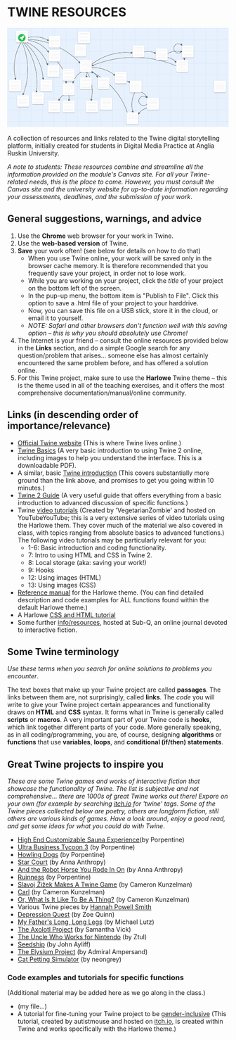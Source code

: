 # TWINE RESOURCES
![birdseye][image]

[image]: https://github.com/st01c/Twine-resources/blob/master/_images/Twine-birdseye01.png

A collection of resources and links related to the Twine digital storytelling platform, initially created for students in Digital Media Practice at Anglia Ruskin University.

_A note to students: These resources combine and streamline all the information provided on the module's Canvas site. For all your Twine-related needs, this is the place to come. However, you must consult the Canvas site and the university website for up-to-date information regarding your assessments, deadlines, and the submission of your work_.

## General suggestions, warnings, and advice
1. Use the **Chrome** web browser for your work in Twine.
2. Use the **web-based version** of Twine.
3. **Save** your work often! (see below for details on how to do that)
   - When you use Twine online, your work will be saved only in the browser cache memory. It is therefore recommended that you frequently save your project, in order not to lose work.
   - While you are working on your project, click the _title_ of your project on the bottom left of the screen.
   - In the pup-up menu, the bottom item is "Publish to File". Click this option to save a .html file of your project to your harddrive.
   - Now, you can save this file on a USB stick, store it in the cloud, or email it to yourself.
   - _NOTE: Safari and other browsers don't function well with this saving option – this is why you should absolutely use Chrome!_
4. The Internet is your friend – consult the online resources provided below in the **Links** section, and do a simple Google search for any question/problem that arises... someone else has almost certainly encountered the same problem before, and has offered a solution online.
5. For this Twine project, make sure to use the **Harlowe** Twine theme – this is the theme used in all of the teaching exercises, and it offers the most comprehensive documentation/manual/online community.

## Links (in descending order of importance/relevance)
- [Official Twine website](http://twinery.org/) (This is where Twine lives online.)
- [Twine Basics](https://ackland.org/files/2016/02/Twine-Style-Help-Guide-1-1.pdf) (A very basic introduction to using Twine 2 online, including images to help you understand the interface. This is a downloadable PDF).
- A similar, basic [Twine introduction](http://www.toryhoke.com/2015/02/24/twine-10-minutes-write-interactive-fiction-today/) (This covers substantially more ground than the link above, and promises to get you going within 10 minutes.)
- [Twine 2 Guide](http://twinery.org/wiki/twine2:guide) (A very useful guide that offers everything from a basic introduction to advanced discussion of specific functions.)
- Twine [video tutorials](https://www.youtube.com/playlist?list=PLFgjYYTq6xyjBtXJTvEaBTVUWxirY6q24) (Created by 'VegetarianZombie' and hosted on YouTubeYouTube; this is a very extensive series of video tutorials using the Harlowe them. They cover much of the material we also covered in class, with topics ranging from absolute basics to advanced functions.)
   The following video tutorials may be particularly relevant for you:
  + 1-6: Basic introduction and coding functionality.
  + 7: Intro to using HTML and CSS in Twine 2.
  + 8: Local storage (aka: saving your work!)
  + 9: Hooks
  + 12: Using images (HTML) 
  + 13: Using images (CSS)
- [Reference manual](https://twine2.neocities.org/) for the Harlowe theme. (You can find detailed description and code examples for ALL functions found within the default Harlowe theme.)
- A Harlowe [CSS and HTML tutorial](https://furkleindustries.com/fictions/twine/twine2_CSS_tutorial/)
- Some further [info/resources](https://sub-q.com/about/ideas-and-resources/), hosted at Sub-Q, an online journal devoted to interactive fiction.
  
## Some Twine terminology
_Use these terms when you search for online solutions to problems you encounter_.

The text boxes that make up your Twine project are called **passages**. The links between them are, not surprisingly, called **links**. The _code_ you will write to give your Twine project certain appearances and functionality draws on **HTML** and **CSS** syntax. It forms what in Twine is generally called **scripts** or **macros**. A very important part of your Twine code is **hooks**, which link together different parts of your code. More generally speaking, as in all coding/programming, you are, of course, designing **algorithms** or **functions** that use **variables**, **loops**, and **conditional (if/then) statements**.

## Great Twine projects to inspire you
_These are some Twine games and works of interactive fiction that showcase the functionality of Twine. The list is subjective and not comprehensive... there are 1000s of great Twine works out there! Expore on your own (for example by searching [itch.io](https://itch.io/) for 'twine' tags. Some of the Twine pieces collected below are poetry, others are longform fiction, still others are various kinds of games. Have a look around, enjoy a good read, and get some ideas for what you could do with Twine_.
- [High End Customizable Sauna Experience](http://aliendovecote.com/uploads/twine/sauna.html)(by Porpentine)
- [Ultra Business Tycoon 3](http://slimedaughter.com/games/twine/tycoon/) (by Porpentine)
- [Howling Dogs](http://slimedaughter.com/games/twine/howlingdogs/) (by Porpentine)
- [Star Court](https://w.itch.io/star-court) (by Anna Anthropy)
- [And the Robot Horse You Rode In On](https://w.itch.io/robot-horse) (by Anna Anthropy)
- [Ruinness](http://slimedaughter.com/games/twine/ruiness/) (by Porpentine)
- [Slavoj Žižek Makes A Twine Game](http://heylookatmygames.com/twine/zizek.html) (by Cameron Kunzelman)
- [Carl](http://heylookatmygames.com/twine/carl.html) (by Cameron Kunzelman)
- [Or, What Is It Like To Be A Thing?](http://heylookatmygames.com/twine/Whatisitliketobeathingfinal.html#4.d.m.a) (by Cameron Kunzelman)
- Various Twine pieces by [Hannah Powell Smith](https://hannahpowellsmith.wordpress.com/if/)
- [Depression Quest](http://www.depressionquest.com/dqfinal.html) (by Zoe Quinn)
- [My Father's Long, Long Legs](http://correlatedcontents.com/misc/Father.html) (by Michael Lutz)
- [The Axolotl Project](http://www.samanthavickgames.com/axolotl/#3i) (by Samantha Vick)
- [The Uncle Who Works for Nintendo](https://ztul.itch.io/the-uncle-who-works-for-nintendo) (by Ztul)
- [Seedship](http://philome.la/johnayliff/seedship/play) (by John Ayliff)
- [The Elysium Project](http://philome.la/Admrl_Ampersand/the-elysium-project/play) (by Admiral Ampersand)
- [Cat Petting Simulator](https://neongrey.itch.io/pet-that-cat) (by neongrey)

### Code examples and tutorials for specific functions
(Additional material may be added here as we go along in the class.)
- (my file…)
- A tutorial for fine-tuning your Twine project to be [gender-inclusive](https://autistmouse.itch.io/gender-inclusive-twine-code-tutorial) (This tutorial, created by autistmouse and hosted on [itch.io](https://itch.io/), is created within Twine and works specifically with the Harlowe theme.)

